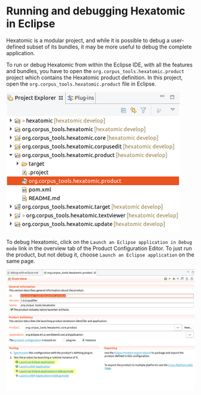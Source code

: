 # Running and debugging Hexatomic in Eclipse

Hexatomic is a modular project, and while it is possible to debug a user-defined subset of its bundles,
it may be more useful to debug the complete application.

To run or debug Hexatomic from within the Eclipse IDE, with all the features and bundles, you have to open the  `org.corpus_tools.hexatomic.product` project which contains the Hexatomic product definition.
In this project, open the `org.corpus_tools.hexatomic.product` file in Eclipse.

![Location of the product definition file in the Project Explorer](./product-file-location.png)

To debug Hexatomic, click on the `Launch an Eclipse application in Debug mode` link in the overview tab of the Product Configuration Editor.
To just run the product, but not debug it, choose `Launch an Eclipse application` on the same page.

![Product configuration file editor with launch links](./product-launch.png)



